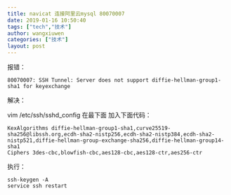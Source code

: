 ```yaml
---
title: navicat 连接阿里云mysql 80070007
date: 2019-01-16 10:50:40
tags: ["tech","技术"]
author: wangxiuwen
categories: ["技术"]
layout: post
---
```


报错：

```
80070007: SSH Tunnel: Server does not support diffie-hellman-group1-sha1 for keyexchange
```

解决：

vim  /etc/ssh/sshd_config 在最下面 加入下面代码：
```
KexAlgorithms diffie-hellman-group1-sha1,curve25519-sha256@libssh.org,ecdh-sha2-nistp256,ecdh-sha2-nistp384,ecdh-sha2-nistp521,diffie-hellman-group-exchange-sha256,diffie-hellman-group14-sha1
Ciphers 3des-cbc,blowfish-cbc,aes128-cbc,aes128-ctr,aes256-ctr
```

执行：
```
ssh-keygen -A
service ssh restart
```